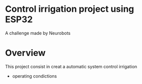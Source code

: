 # Control irrigation project using ESP32

A challenge made by Neurobots

# Overview

This project consist in creat a automatic system control irrigation
 - operating condictions
